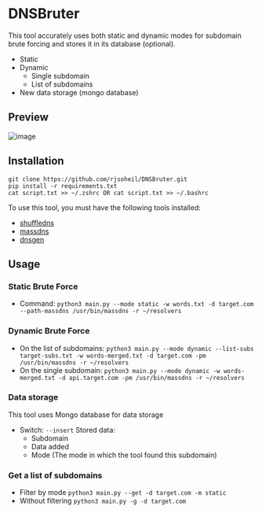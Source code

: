 # DNSBruter
This tool accurately uses both static and dynamic modes for subdomain brute forcing and stores it in its database (optional).
  - Static
  - Dynamic
    - Single subdomain
    - List of subdomains
  - New data storage (mongo database)

## Preview
![image](https://github.com/user-attachments/assets/805ca667-9106-4d00-bc68-8ce8c2b3f1cf)

## Installation
```
git clone https://github.com/rjsoheil/DNSBruter.git
pip install -r requirements.txt
cat script.txt >> ~/.zshrc OR cat script.txt >> ~/.bashrc
```
To use this tool, you must have the following tools installed:
  - [shuffledns](https://github.com/projectdiscovery/shuffledns/)
  - [massdns](https://github.com/blechschmidt/massdns/)
  - [dnsgen](https://github.com/AlephNullSK/dnsgen/)

## Usage
### Static Brute Force
- Command:
  ```python3 main.py --mode static -w words.txt -d target.com --path-massdns /usr/bin/massdns -r ~/resolvers```
### Dynamic Brute Force
  - On the list of subdomains:
    ```python3 main.py --mode dynamic --list-subs target-subs.txt -w words-merged.txt -d target.com -pm /usr/bin/massdns -r ~/resolvers```
  - On the single subdomain:
   ```python3 main.py --mode dynamic -w words-merged.txt -d api.target.com -pm /usr/bin/massdns -r ~/resolvers```

### Data storage
  This tool uses Mongo database for data storage
  - Switch: `--insert`
    Stored data:
      - Subdomain
      - Data added
      - Mode (The mode in which the tool found this subdomain)

### Get a list of subdomains
  - Filter by mode
    ```python3 main.py --get -d target.com -m static```
  - Without filtering
    ```python3 main.py -g -d target.com```

